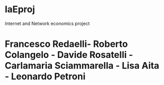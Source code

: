# IaEproj
Internet and Network economics project

# Francesco Redaelli- Roberto Colangelo - Davide Rosatelli - Carlamaria Sciammarella - Lisa Aita - Leonardo Petroni
